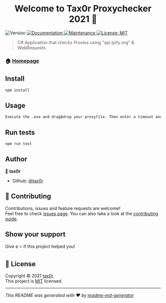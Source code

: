 <h1 align="center">Welcome to Tax0r Proxychecker 2021 👋</h1>
<p>
  <img alt="Version" src="https://img.shields.io/badge/version-1-blue.svg?cacheSeconds=2592000" />
  <a href="https://github.com/kefranabg/readme-md-generator#readme" target="_blank">
    <img alt="Documentation" src="https://img.shields.io/badge/documentation-yes-brightgreen.svg" />
  </a>
  <a href="https://github.com/kefranabg/readme-md-generator/graphs/commit-activity" target="_blank">
    <img alt="Maintenance" src="https://img.shields.io/badge/Maintained%3F-yes-green.svg" />
  </a>
  <a href="https://github.com/kefranabg/readme-md-generator/blob/master/LICENSE" target="_blank">
    <img alt="License: MIT" src="https://img.shields.io/github/license/tax0r/Tax0r Proxychecker 2021" />
  </a>
</p>

> C# Application that checks Proxies using &#34;api.ipify.org&#34; & WebRequests

### 🏠 [Homepage](https://github.com/kefranabg/readme-md-generator#readme)

## Install

```sh
npm install
```

## Usage

```sh
Execute the .exe and drag&drop your proxyfile. Then enter a timeout and hit enter
```

## Run tests

```sh
npm run test
```

## Author

👤 **tax0r**

* Github: [@tax0r](https://github.com/tax0r)

## 🤝 Contributing

Contributions, issues and feature requests are welcome!<br />Feel free to check [issues page](https://github.com/kefranabg/readme-md-generator/issues). You can also take a look at the [contributing guide](https://github.com/kefranabg/readme-md-generator/blob/master/CONTRIBUTING.md).

## Show your support

Give a ⭐️ if this project helped you!

## 📝 License

Copyright © 2021 [tax0r](https://github.com/tax0r).<br />
This project is [MIT](https://github.com/kefranabg/readme-md-generator/blob/master/LICENSE) licensed.

***
_This README was generated with ❤️ by [readme-md-generator](https://github.com/kefranabg/readme-md-generator)_
